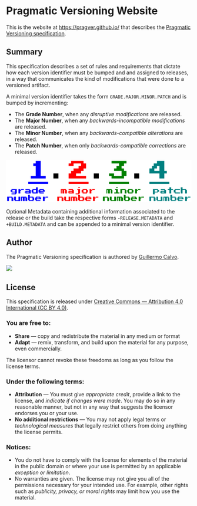 
# Pragmatic Versioning Website

This is the website at <https://pragver.github.io/> that describes the
[Pragmatic Versioning specification](https://github.com/pragver/pragver).


## Summary

This specification describes a set of rules and requirements that dictate how
each version identifier must be bumped and and assigned to releases, in a way
that communicates the kind of modifications that were done to a versioned
artifact.

A minimal version identifier takes the form `GRADE.MAJOR.MINOR.PATCH` and is
bumped by incrementing:

- The **Grade Number**, when any *disruptive modifications* are released.
- The **Major Number**, when any *backwards-incompatible modifications* are
  released.
- The **Minor Number**, when any *backwards-compatible alterations* are
  released.
- The **Patch Number**, when only *backwards-compatible corrections* are
  released.

![](assets/images/pragver.png)

Optional Metadata containing additional information associated to the release or
the build take the respective forms `-RELEASE.METADATA` and `+BUILD.METADATA`
and can be appended to a minimal version identifier.


## Author

The Pragmatic Versioning specification is authored by
[Guillermo Calvo](https://github.com/guillermocalvo).

[![](https://guillermo.dev/assets/images/thumb.png)](https://guillermo.dev/)


## License

This specification is released under
[Creative Commons — Attribution 4.0 International (CC BY 4.0)](LICENSE.md).

### You are free to:

- **Share** — copy and redistribute the material in any medium or format
- **Adapt** — remix, transform, and build upon the material for any purpose,
  even commercially.

The licensor cannot revoke these freedoms as long as you follow the license
terms.

### Under the following terms:

- **Attribution** — You must give *appropriate credit*, provide a link to the
  license, and *indicate if changes were made*. You may do so in any reasonable
  manner, but not in any way that suggests the licensor endorses you or your
  use.
- **No additional restrictions** — You may not apply legal terms or
  *technological measures* that legally restrict others from doing anything the
  license permits.

### Notices:

- You do not have to comply with the license for elements of the material in the
  public domain or where your use is permitted by an applicable
  *exception or limitation*.
- No warranties are given. The license may not give you all of the permissions
  necessary for your intended use. For example, other rights such as
  *publicity, privacy, or moral rights* may limit how you use the material.

